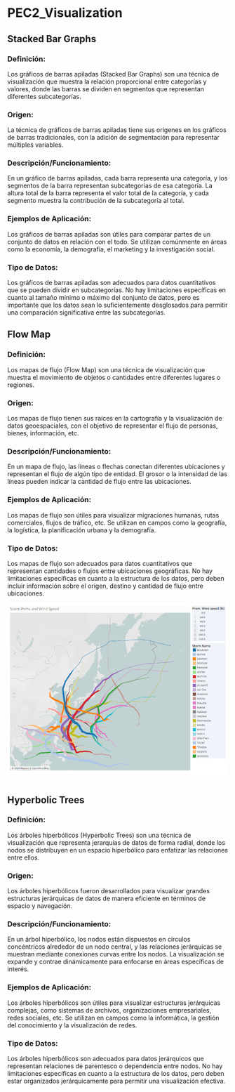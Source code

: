 # PEC2_Visualization

## Stacked Bar Graphs
### Definición:
Los gráficos de barras apiladas (Stacked Bar Graphs) son una técnica de visualización que muestra la relación proporcional entre categorías y valores, donde las barras se dividen en segmentos que representan diferentes subcategorías.

### Origen:
La técnica de gráficos de barras apiladas tiene sus orígenes en los gráficos de barras tradicionales, con la adición de segmentación para representar múltiples variables.

### Descripción/Funcionamiento:
En un gráfico de barras apiladas, cada barra representa una categoría, y los segmentos de la barra representan subcategorías de esa categoría. La altura total de la barra representa el valor total de la categoría, y cada segmento muestra la contribución de la subcategoría al total.

### Ejemplos de Aplicación:
Los gráficos de barras apiladas son útiles para comparar partes de un conjunto de datos en relación con el todo. Se utilizan comúnmente en áreas como la economía, la demografía, el marketing y la investigación social.

### Tipo de Datos:
Los gráficos de barras apiladas son adecuados para datos cuantitativos que se pueden dividir en subcategorías. No hay limitaciones específicas en cuanto al tamaño mínimo o máximo del conjunto de datos, pero es importante que los datos sean lo suficientemente desglosados para permitir una comparación significativa entre las subcategorías.

## Flow Map
### Definición:
Los mapas de flujo (Flow Map) son una técnica de visualización que muestra el movimiento de objetos o cantidades entre diferentes lugares o regiones.

### Origen:
Los mapas de flujo tienen sus raíces en la cartografía y la visualización de datos geoespaciales, con el objetivo de representar el flujo de personas, bienes, información, etc.

### Descripción/Funcionamiento:
En un mapa de flujo, las líneas o flechas conectan diferentes ubicaciones y representan el flujo de algún tipo de entidad. El grosor o la intensidad de las líneas pueden indicar la cantidad de flujo entre las ubicaciones.

### Ejemplos de Aplicación:
Los mapas de flujo son útiles para visualizar migraciones humanas, rutas comerciales, flujos de tráfico, etc. Se utilizan en campos como la geografía, la logística, la planificación urbana y la demografía.

### Tipo de Datos:
Los mapas de flujo son adecuados para datos cuantitativos que representan cantidades o flujos entre ubicaciones geográficas. No hay limitaciones específicas en cuanto a la estructura de los datos, pero deben incluir información sobre el origen, destino y cantidad de flujo entre ubicaciones.

![Flow map de la evolución de tormentas en el sudeste asiático.](Dashboard.png)

## Hyperbolic Trees
### Definición:
Los árboles hiperbólicos (Hyperbolic Trees) son una técnica de visualización que representa jerarquías de datos de forma radial, donde los nodos se distribuyen en un espacio hiperbólico para enfatizar las relaciones entre ellos.

### Origen:
Los árboles hiperbólicos fueron desarrollados para visualizar grandes estructuras jerárquicas de datos de manera eficiente en términos de espacio y navegación.

### Descripción/Funcionamiento:
En un árbol hiperbólico, los nodos están dispuestos en círculos concéntricos alrededor de un nodo central, y las relaciones jerárquicas se muestran mediante conexiones curvas entre los nodos. La visualización se expande y contrae dinámicamente para enfocarse en áreas específicas de interés.

### Ejemplos de Aplicación:
Los árboles hiperbólicos son útiles para visualizar estructuras jerárquicas complejas, como sistemas de archivos, organizaciones empresariales, redes sociales, etc. Se utilizan en campos como la informática, la gestión del conocimiento y la visualización de redes.

### Tipo de Datos:
Los árboles hiperbólicos son adecuados para datos jerárquicos que representan relaciones de parentesco o dependencia entre nodos. No hay limitaciones específicas en cuanto a la estructura de los datos, pero deben estar organizados jerárquicamente para permitir una visualización efectiva.
